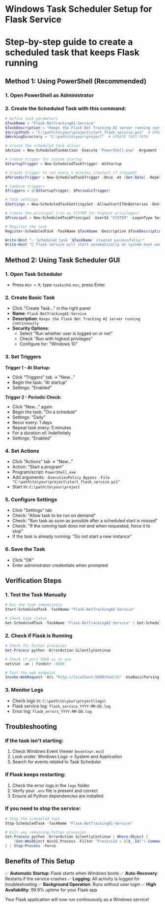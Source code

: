 # Windows Task Scheduler Setup for Flask Service
# Step-by-step guide to create a scheduled task that keeps Flask running

## Method 1: Using PowerShell (Recommended)

### 1. Open PowerShell as Administrator

### 2. Create the Scheduled Task with this command:

```powershell
# Define task parameters
$TaskName = "Flask-BetTrackingAI-Service"
$TaskDescription = "Keeps the Flask Bet Tracking AI server running continuously"
$ScriptPath = "C:\path\to\your\project\start_flask_service.ps1"  # UPDATE THIS PATH
$WorkingDirectory = "C:\path\to\your\project"  # UPDATE THIS PATH

# Create the scheduled task action
$Action = New-ScheduledTaskAction -Execute "PowerShell.exe" -Argument "-ExecutionPolicy Bypass -File `"$ScriptPath`"" -WorkingDirectory $WorkingDirectory

# Create trigger for system startup
$StartupTrigger = New-ScheduledTaskTrigger -AtStartup

# Create trigger to run every 5 minutes (restart if stopped)
$PeriodicTrigger = New-ScheduledTaskTrigger -Once -At (Get-Date) -RepetitionInterval (New-TimeSpan -Minutes 5) -RepetitionDuration (New-TimeSpan -Days 365)

# Combine triggers
$Triggers = @($StartupTrigger, $PeriodicTrigger)

# Task settings
$Settings = New-ScheduledTaskSettingsSet -AllowStartIfOnBatteries -DontStopIfGoingOnBatteries -StartWhenAvailable -RunOnlyIfNetworkAvailable -DontStopOnIdleEnd

# Create the principal (run as SYSTEM for highest privileges)
$Principal = New-ScheduledTaskPrincipal -UserId "SYSTEM" -LogonType ServiceAccount -RunLevel Highest

# Register the task
Register-ScheduledTask -TaskName $TaskName -Description $TaskDescription -Action $Action -Trigger $Triggers -Settings $Settings -Principal $Principal

Write-Host "✅ Scheduled task '$TaskName' created successfully!"
Write-Host "🚀 Flask service will start automatically on system boot and restart every 5 minutes if stopped"
```

## Method 2: Using Task Scheduler GUI

### 1. Open Task Scheduler
- Press `Win + R`, type `taskschd.msc`, press Enter

### 2. Create Basic Task
- Click "Create Task..." in the right panel
- **Name**: `Flask-BetTrackingAI-Service`
- **Description**: `Keeps the Flask Bet Tracking AI server running continuously`
- **Security Options**: 
  - Select "Run whether user is logged on or not"
  - Check "Run with highest privileges"
  - Configure for: "Windows 10"

### 3. Set Triggers
**Trigger 1 - At Startup:**
- Click "Triggers" tab → "New..."
- Begin the task: "At startup"
- Settings: "Enabled"

**Trigger 2 - Periodic Check:**
- Click "New..." again
- Begin the task: "On a schedule"
- Settings: "Daily"
- Recur every: 1 days
- Repeat task every: 5 minutes
- For a duration of: Indefinitely
- Settings: "Enabled"

### 4. Set Actions
- Click "Actions" tab → "New..."
- Action: "Start a program"
- Program/script: `PowerShell.exe`
- Add arguments: `-ExecutionPolicy Bypass -File "C:\path\to\your\project\start_flask_service.ps1"`
- Start in: `C:\path\to\your\project`

### 5. Configure Settings
- Click "Settings" tab
- Check: "Allow task to be run on demand"
- Check: "Run task as soon as possible after a scheduled start is missed"
- Check: "If the running task does not end when requested, force it to stop"
- If the task is already running: "Do not start a new instance"

### 6. Save the Task
- Click "OK"
- Enter administrator credentials when prompted

## Verification Steps

### 1. Test the Task Manually
```powershell
# Run the task immediately
Start-ScheduledTask -TaskName "Flask-BetTrackingAI-Service"

# Check task status
Get-ScheduledTask -TaskName "Flask-BetTrackingAI-Service" | Get-ScheduledTaskInfo
```

### 2. Check if Flask is Running
```powershell
# Check for Python processes
Get-Process python -ErrorAction SilentlyContinue

# Check if port 5000 is in use
netstat -an | findstr :5000

# Test the web endpoint
Invoke-WebRequest -Uri "http://localhost:5000/health" -UseBasicParsing
```

### 3. Monitor Logs
- Check logs in: `C:\path\to\your\project\logs\`
- Flask service log: `flask_service_YYYY-MM-DD.log`
- Error log: `flask_errors_YYYY-MM-DD.log`

## Troubleshooting

### If the task isn't starting:
1. Check Windows Event Viewer (`eventvwr.msc`)
2. Look under: Windows Logs → System and Application
3. Search for events related to Task Scheduler

### If Flask keeps restarting:
1. Check the error logs in the `logs` folder
2. Verify your `.env` file is present and correct
3. Ensure all Python dependencies are installed

### If you need to stop the service:
```powershell
# Stop the scheduled task
Stop-ScheduledTask -TaskName "Flask-BetTrackingAI-Service"

# Kill any remaining Python processes
Get-Process python -ErrorAction SilentlyContinue | Where-Object {
    (Get-WmiObject Win32_Process -Filter "ProcessId = $($_.Id)").CommandLine -like "*flask_service.py*"
} | Stop-Process -Force
```

## Benefits of This Setup

✅ **Automatic Startup**: Flask starts when Windows boots
✅ **Auto-Recovery**: Restarts if the service crashes
✅ **Logging**: All activity is logged for troubleshooting
✅ **Background Operation**: Runs without user login
✅ **High Availability**: 99.9% uptime for your Flask app

Your Flask application will now run continuously as a Windows service!
